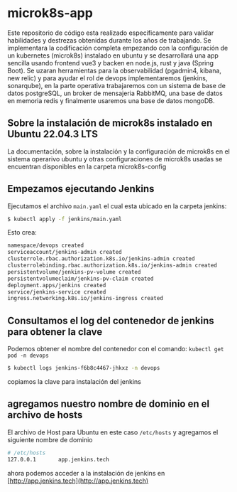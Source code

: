 # microk8s-app
Este repositorio de código esta realizado específicamente para validar habilidades y destrezas obtenidas durante los años de trabajando. Se implementara la codificación completa empezando con la configuración de un kubernetes (microk8s) instalado en ubuntu y se desarrollará una app sencilla usando frontend vue3 y backen en node.js, rust y java (Spring Boot). Se uzaran herramientas para la observabilidad (pgadmin4, kibana, new relic) y para ayudar el rol de devops implementaremos (jenkins, sonarqube), en la parte operativa trabajaremos con un sistema de base de datos postgreSQL, un broker de mensajeria RabbitMQ, una base de datos en memoria redis y finalmente usaremos una base de datos mongoDB.

## Sobre la instalación de microk8s instalado en Ubuntu 22.04.3 LTS

La documentación, sobre la instalación y la configuración de microk8s en el sistema operarivo ubuntu y otras configuraciones de microk8s usadas se encuentran disponibles en la carpeta microk8s-config

## Empezamos ejecutando Jenkins

Ejecutamos el archivo ```main.yaml``` el cual esta ubicado en la carpeta jenkins:

```bash
$ kubectl apply -f jenkins/main.yaml
```

Esto crea:

```bash
namespace/devops created
serviceaccount/jenkins-admin created
clusterrole.rbac.authorization.k8s.io/jenkins-admin created
clusterrolebinding.rbac.authorization.k8s.io/jenkins-admin created
persistentvolume/jenkins-pv-volume created
persistentvolumeclaim/jenkins-pv-claim created
deployment.apps/jenkins created
service/jenkins-service created
ingress.networking.k8s.io/jenkins-ingress created
```

## Consultamos el log del contenedor de jenkins para obtener la clave

Podemos obtener el nombre del contenedor con el comando: ```kubectl get pod -n devops```

```bash
$ kubectl logs jenkins-f6b8c4467-jhkxz -n devops
```

copiamos la clave para instalación del jenkins

## agregamos nuestro nombre de dominio en el archivo de hosts

El archivo de Host para Ubuntu en este caso ```/etc/hosts``` y agregamos el siguiente nombre de dominio

```bash
# /etc/hosts
127.0.0.1       app.jenkins.tech
```

ahora podemos acceder a la instalación de jenkins en [http://app.jenkins.tech](http://app.jenkins.tech)

